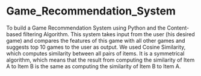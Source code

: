 # Game_Recommendation_System
To build a Game Recommendation System using Python and the Content-based filtering Algorithm.
This system takes input from the user (his desired game) and compares the features of this game with all other games and suggests top 10 games to the user as output.
We used Cosine Similarity, which computes similarity between all pairs of items. It is a symmetrical algorithm, which means that the result from computing the similarity of Item A to Item B is the same as computing the similarity of Item B to Item A.
